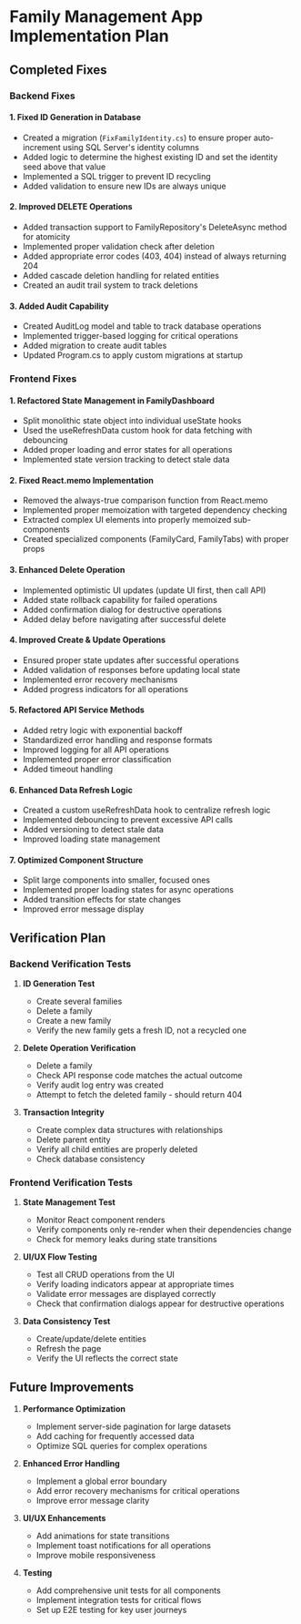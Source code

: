 # Family Management App Implementation Plan

## Completed Fixes

### Backend Fixes

#### 1. Fixed ID Generation in Database
- Created a migration (`FixFamilyIdentity.cs`) to ensure proper auto-increment using SQL Server's identity columns
- Added logic to determine the highest existing ID and set the identity seed above that value
- Implemented a SQL trigger to prevent ID recycling
- Added validation to ensure new IDs are always unique

#### 2. Improved DELETE Operations
- Added transaction support to FamilyRepository's DeleteAsync method for atomicity
- Implemented proper validation check after deletion
- Added appropriate error codes (403, 404) instead of always returning 204
- Added cascade deletion handling for related entities
- Created an audit trail system to track deletions

#### 3. Added Audit Capability
- Created AuditLog model and table to track database operations
- Implemented trigger-based logging for critical operations
- Added migration to create audit tables
- Updated Program.cs to apply custom migrations at startup

### Frontend Fixes

#### 1. Refactored State Management in FamilyDashboard
- Split monolithic state object into individual useState hooks
- Used the useRefreshData custom hook for data fetching with debouncing
- Added proper loading and error states for all operations
- Implemented state version tracking to detect stale data

#### 2. Fixed React.memo Implementation
- Removed the always-true comparison function from React.memo
- Implemented proper memoization with targeted dependency checking
- Extracted complex UI elements into properly memoized sub-components
- Created specialized components (FamilyCard, FamilyTabs) with proper props

#### 3. Enhanced Delete Operation
- Implemented optimistic UI updates (update UI first, then call API)
- Added state rollback capability for failed operations
- Added confirmation dialog for destructive operations
- Added delay before navigating after successful delete

#### 4. Improved Create & Update Operations
- Ensured proper state updates after successful operations
- Added validation of responses before updating local state
- Implemented error recovery mechanisms
- Added progress indicators for all operations

#### 5. Refactored API Service Methods
- Added retry logic with exponential backoff
- Standardized error handling and response formats
- Improved logging for all API operations
- Implemented proper error classification
- Added timeout handling

#### 6. Enhanced Data Refresh Logic
- Created a custom useRefreshData hook to centralize refresh logic
- Implemented debouncing to prevent excessive API calls
- Added versioning to detect stale data
- Improved loading state management

#### 7. Optimized Component Structure
- Split large components into smaller, focused ones
- Implemented proper loading states for async operations
- Added transition effects for state changes
- Improved error message display

## Verification Plan

### Backend Verification Tests

1. **ID Generation Test**
   - Create several families
   - Delete a family
   - Create a new family
   - Verify the new family gets a fresh ID, not a recycled one

2. **Delete Operation Verification**
   - Delete a family
   - Check API response code matches the actual outcome
   - Verify audit log entry was created
   - Attempt to fetch the deleted family - should return 404

3. **Transaction Integrity**
   - Create complex data structures with relationships
   - Delete parent entity
   - Verify all child entities are properly deleted
   - Check database consistency

### Frontend Verification Tests

1. **State Management Test**
   - Monitor React component renders
   - Verify components only re-render when their dependencies change
   - Check for memory leaks during state transitions

2. **UI/UX Flow Testing**
   - Test all CRUD operations from the UI
   - Verify loading indicators appear at appropriate times
   - Validate error messages are displayed correctly
   - Check that confirmation dialogs appear for destructive operations

3. **Data Consistency Test**
   - Create/update/delete entities
   - Refresh the page
   - Verify the UI reflects the correct state

## Future Improvements

1. **Performance Optimization**
   - Implement server-side pagination for large datasets
   - Add caching for frequently accessed data
   - Optimize SQL queries for complex operations

2. **Enhanced Error Handling**
   - Implement a global error boundary
   - Add error recovery mechanisms for critical operations
   - Improve error message clarity

3. **UI/UX Enhancements**
   - Add animations for state transitions
   - Implement toast notifications for all operations
   - Improve mobile responsiveness

4. **Testing**
   - Add comprehensive unit tests for all components
   - Implement integration tests for critical flows
   - Set up E2E testing for key user journeys 